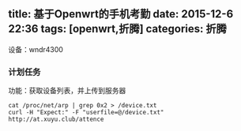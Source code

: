 title: 基于Openwrt的手机考勤
date: 2015-12-6 22:36
tags: [openwrt,折腾]
categories: 折腾
---

设备：wndr4300

### 计划任务
功能：获取设备列表，并上传到服务器

    cat /proc/net/arp | grep 0x2 > /device.txt
    curl -H "Expect:" -F "userfile=@/device.txt"  http://at.xuyu.club/attence

### 
